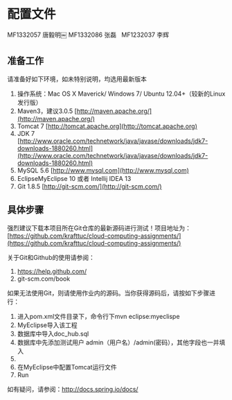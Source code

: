 # 配置文件

MF1332057 唐毅明￼ MF1332086 张磊   MF1232037 李辉  

## 准备工作

请准备好如下环境，如未特别说明，均选用最新版本

1. 操作系统：Mac OS X Maverick/ Windows 7/ Ubuntu 12.04+（较新的Linux发行版） 
2. Maven3，建议3.0.5 [http://maven.apache.org/](http://maven.apache.org/)
3. Tomcat 7 [http://tomcat.apache.org](http://tomcat.apache.org)
4. JDK 7 [http://www.oracle.com/technetwork/java/javase/downloads/jdk7-downloads-1880260.html](http://www.oracle.com/technetwork/java/javase/downloads/jdk7-downloads-1880260.html)
5. MySQL 5.6 [http://www.mysql.com](http://www.mysql.com)
6. EclipseMyEclipse 10 或者 Intellij IDEA 13
7. Git 1.8.5 [http://git-scm.com/](http://git-scm.com/)


## 具体步骤

强烈建议下载本项目所在Git仓库的最新源码进行测试！项目地址为：[https://github.com/krafttuc/cloud-computing-assignments/](https://github.com/krafttuc/cloud-computing-assignments/)

关于Git和Github的使用请参阅：

1. https://help.github.com/
2. git-scm.com/book

如果无法使用Git，则请使用作业内的源码。当你获得源码后，请按如下步骤进行：
1. 进入pom.xml文件目录下，命令行下mvn eclipse:myeclispe2. MyEclipse导入该工程3. 数据库中导入doc_hub.sql4. 数据库中先添加测试用户 admin（用户名）/admin(密码），其他字段也一并填入
5. 
5. 在MyEclipse中配置Tomcat运行文件
6. Run

如有疑问，请参阅：http://docs.spring.io/docs/